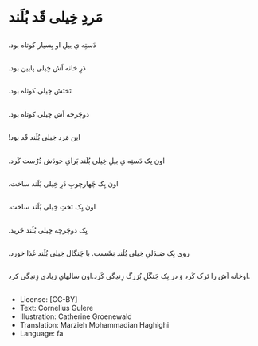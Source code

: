 # مَردِ خِیلی قََد بُلَند

##
.دَستِه یِ بیلِ او بِسیار کوتاه بود

##
.دَرِ خانه اَش خِیلی پایین بود 

##
.تَختَش خِیلی کوتاه بود

##
.دوچَرخه اَش خِیلی کوتاه بود

##
!این مَرد خِیلی بُلَند قََد بود

##
.اون یِک دَستِه یِ بیلِ خِیلی بُلَند بَرایِ خودَش دُرُست کَرد

##
.اون یِک چَهارچوبِ دَرِ خِیلی بُلَند ساخت

##
.اون یِک تَختِ خِیلی بُلَند ساخت

##
.یِک دوچَرخِه خِیلی بُلَند خَرید

##
 .روی یِک صَندَلیِ خِیلی بُلَند نِشَست. با چَنگال خِیلی بُلَند غَذا خورد 

##
اوخانه اَش را تَرک کَرد وَ در یِک جَنگَلِ بُزرگ زِندِگی کَرد.اون سالهایِ زیادی زِندِگی کرد.

##
* License: [CC-BY]
* Text: Cornelius Gulere
* Illustration: Catherine Groenewald
* Translation: Marzieh Mohammadian Haghighi
* Language: fa
